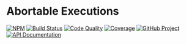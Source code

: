 # Abortable Executions

[![NPM][npm-image]][npm-url]
[![Build Status][build-status-img]][build-status-link]
[![Code Quality][quality-img]][quality-link]
[![Coverage][coverage-img]][coverage-link]
[![GitHub Project][github-image]][github-url]
[![API Documentation][api-docs-image]][api documentation]

[npm-image]: https://img.shields.io/npm/v/@run-z/exec-z.svg?logo=npm
[npm-url]: https://www.npmjs.com/package/@run-z/exec-z
[build-status-img]: https://github.com/run-z/exec-z/workflows/Build/badge.svg
[build-status-link]: https://github.com/run-z/exec-z/actions?query=workflow:Build
[quality-img]: https://app.codacy.com/project/badge/Grade/9d6257373f7d4c35bdecdf95b65d3ce2
[quality-link]: https://app.codacy.com/gh/run-z/exec-z/dashboard?utm_source=gh&utm_medium=referral&utm_content=run-z/exec-z&utm_campaign=Badge_Grade
[coverage-img]: https://app.codacy.com/project/badge/Coverage/9d6257373f7d4c35bdecdf95b65d3ce2
[coverage-link]: https://app.codacy.com/gh/run-z/exec-z/dashboard?utm_source=gh&utm_medium=referral&utm_content=run-z/exec-z&utm_campaign=Badge_Coverage
[github-image]: https://img.shields.io/static/v1?logo=github&label=GitHub&message=project&color=informational
[github-url]: https://github.com/run-z/exec-z
[api-docs-image]: https://img.shields.io/static/v1?logo=typescript&label=API&message=docs&color=informational
[api documentation]: https://run-z.github.io/exec-z/
